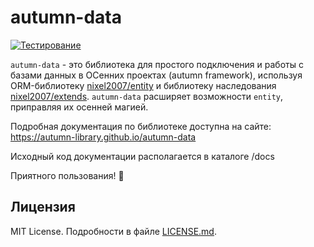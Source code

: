 # autumn-data

[![Тестирование](https://github.com/autumn-library/autumn-data/actions/workflows/test.yml/badge.svg?branch=master)](https://github.com/autumn-library/autumn-data/actions/workflows/test.yml)

`autumn-data` - это библиотека для простого подключения и работы с базами данных в ОСенних проектах (autumn framework), используя ORM-библиотеку [nixel2007/entity](https://github.com/nixel2007/entity) и библиотеку наследования [nixel2007/extends](https://autumn-library.github.io/extends). `autumn-data` расширяет возможности `entity`, приправляя их осенней магией.

Подробная документация по библиотеке доступна на сайте: https://autumn-library.github.io/autumn-data

Исходный код документации располагается в каталоге /docs

Приятного пользования! 🍂

## Лицензия

MIT License. Подробности в файле [LICENSE.md](LICENSE.md).

